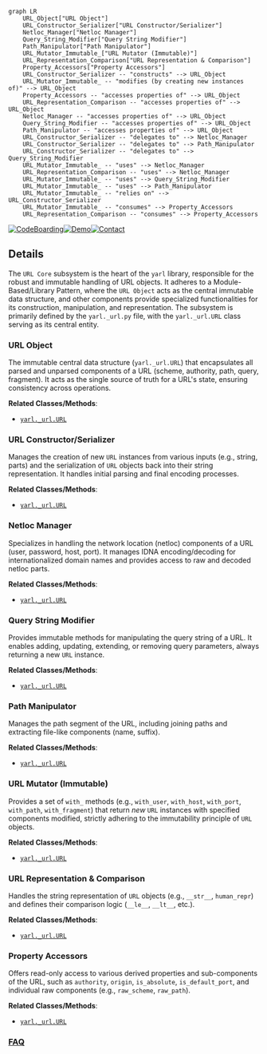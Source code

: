```mermaid
graph LR
    URL_Object["URL Object"]
    URL_Constructor_Serializer["URL Constructor/Serializer"]
    Netloc_Manager["Netloc Manager"]
    Query_String_Modifier["Query String Modifier"]
    Path_Manipulator["Path Manipulator"]
    URL_Mutator_Immutable_["URL Mutator (Immutable)"]
    URL_Representation_Comparison["URL Representation & Comparison"]
    Property_Accessors["Property Accessors"]
    URL_Constructor_Serializer -- "constructs" --> URL_Object
    URL_Mutator_Immutable_ -- "modifies (by creating new instances of)" --> URL_Object
    Property_Accessors -- "accesses properties of" --> URL_Object
    URL_Representation_Comparison -- "accesses properties of" --> URL_Object
    Netloc_Manager -- "accesses properties of" --> URL_Object
    Query_String_Modifier -- "accesses properties of" --> URL_Object
    Path_Manipulator -- "accesses properties of" --> URL_Object
    URL_Constructor_Serializer -- "delegates to" --> Netloc_Manager
    URL_Constructor_Serializer -- "delegates to" --> Path_Manipulator
    URL_Constructor_Serializer -- "delegates to" --> Query_String_Modifier
    URL_Mutator_Immutable_ -- "uses" --> Netloc_Manager
    URL_Representation_Comparison -- "uses" --> Netloc_Manager
    URL_Mutator_Immutable_ -- "uses" --> Query_String_Modifier
    URL_Mutator_Immutable_ -- "uses" --> Path_Manipulator
    URL_Mutator_Immutable_ -- "relies on" --> URL_Constructor_Serializer
    URL_Mutator_Immutable_ -- "consumes" --> Property_Accessors
    URL_Representation_Comparison -- "consumes" --> Property_Accessors
```

[![CodeBoarding](https://img.shields.io/badge/Generated%20by-CodeBoarding-9cf?style=flat-square)](https://github.com/CodeBoarding/GeneratedOnBoardings)[![Demo](https://img.shields.io/badge/Try%20our-Demo-blue?style=flat-square)](https://www.codeboarding.org/demo)[![Contact](https://img.shields.io/badge/Contact%20us%20-%20contact@codeboarding.org-lightgrey?style=flat-square)](mailto:contact@codeboarding.org)

## Details

The `URL Core` subsystem is the heart of the `yarl` library, responsible for the robust and immutable handling of URL objects. It adheres to a Module-Based/Library Pattern, where the `URL Object` acts as the central immutable data structure, and other components provide specialized functionalities for its construction, manipulation, and representation. The subsystem is primarily defined by the `yarl._url.py` file, with the `yarl._url.URL` class serving as its central entity.

### URL Object
The immutable central data structure (`yarl._url.URL`) that encapsulates all parsed and unparsed components of a URL (scheme, authority, path, query, fragment). It acts as the single source of truth for a URL's state, ensuring consistency across operations.


**Related Classes/Methods**:

- <a href="https://github.com/aio-libs/yarl/blob/master/yarl/_url.py" target="_blank" rel="noopener noreferrer">`yarl._url.URL`</a>


### URL Constructor/Serializer
Manages the creation of new `URL` instances from various inputs (e.g., string, parts) and the serialization of `URL` objects back into their string representation. It handles initial parsing and final encoding processes.


**Related Classes/Methods**:

- <a href="https://github.com/aio-libs/yarl/blob/master/yarl/_url.py" target="_blank" rel="noopener noreferrer">`yarl._url.URL`</a>


### Netloc Manager
Specializes in handling the network location (netloc) components of a URL (user, password, host, port). It manages IDNA encoding/decoding for internationalized domain names and provides access to raw and decoded netloc parts.


**Related Classes/Methods**:

- <a href="https://github.com/aio-libs/yarl/blob/master/yarl/_url.py" target="_blank" rel="noopener noreferrer">`yarl._url.URL`</a>


### Query String Modifier
Provides immutable methods for manipulating the query string of a URL. It enables adding, updating, extending, or removing query parameters, always returning a new `URL` instance.


**Related Classes/Methods**:

- <a href="https://github.com/aio-libs/yarl/blob/master/yarl/_url.py" target="_blank" rel="noopener noreferrer">`yarl._url.URL`</a>


### Path Manipulator
Manages the path segment of the URL, including joining paths and extracting file-like components (name, suffix).


**Related Classes/Methods**:

- <a href="https://github.com/aio-libs/yarl/blob/master/yarl/_url.py" target="_blank" rel="noopener noreferrer">`yarl._url.URL`</a>


### URL Mutator (Immutable)
Provides a set of `with_` methods (e.g., `with_user`, `with_host`, `with_port`, `with_path`, `with_fragment`) that return *new* `URL` instances with specified components modified, strictly adhering to the immutability principle of `URL` objects.


**Related Classes/Methods**:

- <a href="https://github.com/aio-libs/yarl/blob/master/yarl/_url.py" target="_blank" rel="noopener noreferrer">`yarl._url.URL`</a>


### URL Representation & Comparison
Handles the string representation of `URL` objects (e.g., `__str__`, `human_repr`) and defines their comparison logic (`__le__`, `__lt__`, etc.).


**Related Classes/Methods**:

- <a href="https://github.com/aio-libs/yarl/blob/master/yarl/_url.py" target="_blank" rel="noopener noreferrer">`yarl._url.URL`</a>


### Property Accessors
Offers read-only access to various derived properties and sub-components of the URL, such as `authority`, `origin`, `is_absolute`, `is_default_port`, and individual raw components (e.g., `raw_scheme`, `raw_path`).


**Related Classes/Methods**:

- <a href="https://github.com/aio-libs/yarl/blob/master/yarl/_url.py" target="_blank" rel="noopener noreferrer">`yarl._url.URL`</a>




### [FAQ](https://github.com/CodeBoarding/GeneratedOnBoardings/tree/main?tab=readme-ov-file#faq)